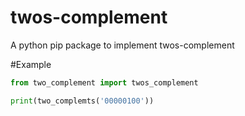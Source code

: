 # twos-complement
A python pip package to implement twos-complement


#Example

```py
from two_complement import twos_complement

print(two_complemts('00000100'))
```